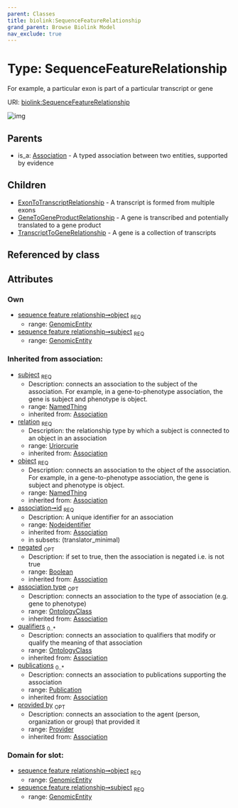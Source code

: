 ```yaml
---
parent: Classes
title: biolink:SequenceFeatureRelationship
grand_parent: Browse Biolink Model
nav_exclude: true
---
```


# Type: SequenceFeatureRelationship


For example, a particular exon is part of a particular transcript or gene

URI: [biolink:SequenceFeatureRelationship](https://w3id.org/biolink/vocab/SequenceFeatureRelationship)

![img](http://yuml.me/diagram/nofunky;dir:TB/class/\[Provider]<provided%20by(i)%200..1-%20\[SequenceFeatureRelationship&#124;relation(i):uriorcurie;id(i):nodeidentifier;negated(i):boolean%20%3F],%20\[Publication]<publications(i)%200..*-%20\[SequenceFeatureRelationship],%20\[OntologyClass]<qualifiers(i)%200..*-%20\[SequenceFeatureRelationship],%20\[OntologyClass]<association%20type(i)%200..1-%20\[SequenceFeatureRelationship],%20\[GenomicEntity]<object%201..1-%20\[SequenceFeatureRelationship],%20\[GenomicEntity]<subject%201..1-%20\[SequenceFeatureRelationship],%20\[SequenceFeatureRelationship]^-\[TranscriptToGeneRelationship],%20\[SequenceFeatureRelationship]^-\[GeneToGeneProductRelationship],%20\[SequenceFeatureRelationship]^-\[ExonToTranscriptRelationship],%20\[Association]^-\[SequenceFeatureRelationship])

## Parents

 *  is_a: [Association](Association.md) - A typed association between two entities, supported by evidence

## Children

 * [ExonToTranscriptRelationship](ExonToTranscriptRelationship.md) - A transcript is formed from multiple exons
 * [GeneToGeneProductRelationship](GeneToGeneProductRelationship.md) - A gene is transcribed and potentially translated to a gene product
 * [TranscriptToGeneRelationship](TranscriptToGeneRelationship.md) - A gene is a collection of transcripts

## Referenced by class


## Attributes


### Own

 * [sequence feature relationship➞object](sequence_feature_relationship_object.md)  <sub>REQ</sub>
    * range: [GenomicEntity](GenomicEntity.md)
 * [sequence feature relationship➞subject](sequence_feature_relationship_subject.md)  <sub>REQ</sub>
    * range: [GenomicEntity](GenomicEntity.md)

### Inherited from association:

 * [subject](subject.md)  <sub>REQ</sub>
    * Description: connects an association to the subject of the association. For example, in a gene-to-phenotype association, the gene is subject and phenotype is object.
    * range: [NamedThing](NamedThing.md)
    * inherited from: [Association](Association.md)
 * [relation](relation.md)  <sub>REQ</sub>
    * Description: the relationship type by which a subject is connected to an object in an association
    * range: [Uriorcurie](types/Uriorcurie.md)
    * inherited from: [Association](Association.md)
 * [object](object.md)  <sub>REQ</sub>
    * Description: connects an association to the object of the association. For example, in a gene-to-phenotype association, the gene is subject and phenotype is object.
    * range: [NamedThing](NamedThing.md)
    * inherited from: [Association](Association.md)
 * [association➞id](association_id.md)  <sub>REQ</sub>
    * Description: A unique identifier for an association
    * range: [Nodeidentifier](types/Nodeidentifier.md)
    * inherited from: [Association](Association.md)
    * in subsets: (translator_minimal)
 * [negated](negated.md)  <sub>OPT</sub>
    * Description: if set to true, then the association is negated i.e. is not true
    * range: [Boolean](types/Boolean.md)
    * inherited from: [Association](Association.md)
 * [association type](association_type.md)  <sub>OPT</sub>
    * Description: connects an association to the type of association (e.g. gene to phenotype)
    * range: [OntologyClass](OntologyClass.md)
    * inherited from: [Association](Association.md)
 * [qualifiers](qualifiers.md)  <sub>0..*</sub>
    * Description: connects an association to qualifiers that modify or qualify the meaning of that association
    * range: [OntologyClass](OntologyClass.md)
    * inherited from: [Association](Association.md)
 * [publications](publications.md)  <sub>0..*</sub>
    * Description: connects an association to publications supporting the association
    * range: [Publication](Publication.md)
    * inherited from: [Association](Association.md)
 * [provided by](provided_by.md)  <sub>OPT</sub>
    * Description: connects an association to the agent (person, organization or group) that provided it
    * range: [Provider](Provider.md)
    * inherited from: [Association](Association.md)

### Domain for slot:

 * [sequence feature relationship➞object](sequence_feature_relationship_object.md)  <sub>REQ</sub>
    * range: [GenomicEntity](GenomicEntity.md)
 * [sequence feature relationship➞subject](sequence_feature_relationship_subject.md)  <sub>REQ</sub>
    * range: [GenomicEntity](GenomicEntity.md)

